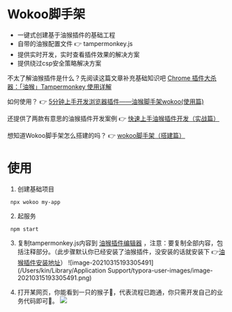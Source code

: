 # Wokoo脚手架

- 一键式创建基于油猴插件的基础工程
- 自带的油猴配置文件 👉 tampermonkey.js
- 提供实时开发，实时查看插件效果的解决方案
- 提供绕过csp安全策略解决方案


不太了解油猴插件是什么？先阅读这篇文章补充基础知识吧 [Chrome 插件大杀器：「油猴」Tampermonkey 使用详解](https://zhuanlan.zhihu.com/p/99390731)

如何使用？ 👉 [5分钟上手开发浏览器插件——油猴脚手架wokoo(使用篇)](https://juejin.cn/post/6922815205575491597)

还提供了两款有意思的油猴插件开发案例 👉 [快速上手油猴插件开发（实战篇）](https://juejin.cn/post/6925605904561750030/)

想知道Wokoo脚手架怎么搭建的吗？ 👉 [wokoo脚手架（搭建篇）](https://juejin.cn/post/6925613440752943112#)


# 使用

1. 创建基础项目

  ```shell
   npx wokoo my-app
  ```

2. 起服务

  ```
   npm start
  ```

3. 复制tampermonkey.js内容到 [油猴插件编辑器](chrome-extension://dhdgffkkebhmkfjojejmpbldmpobfkfo/options.html#url=&nav=new-user-script) ，注意：要复制全部内容，包括注释部分。（此步骤默认你已经安装了油猴插件，没安装的话就安装下 👉[油猴插件安装地址](https://chrome.google.com/webstore/detail/tampermonkey-beta/gcalenpjmijncebpfijmoaglllgpjagf?hl=zh-CN)）
![image-20210315193305491](/Users/kin/Library/Application Support/typora-user-images/image-20210315193305491.png)

4. 打开某网页，你能看到一只的猴子🐒，代表流程已跑通，你只需开发自己的业务代码即可🎉。
![](https://p1-juejin.byteimg.com/tos-cn-i-k3u1fbpfcp/4304f711784a440db86d03f237f0b81a~tplv-k3u1fbpfcp-watermark.image)

